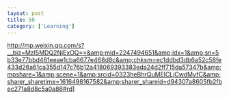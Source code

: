 ```yaml
---
layout: post
title: 50
category: ['Learning']
---
```


http://mp.weixin.qq.com/s?__biz=MzI5MDQ2NjExOQ==&amp;mid=2247494651&amp;idx=1&amp;sn=5b33e77bbd461eeae1cba6677e468d8c&amp;chksm=ec1ddbd3db6a52c58fe433d26a61ca355d147c76b12a418069393383eda24d2ff715da57347b&amp;mpshare=1&amp;scene=1&amp;srcid=0323heBhrQuMElCLjCwdMvfC&amp;sharer_sharetime=1616498167582&amp;sharer_shareid=d94307a8605fb2fbec271a8d8c5a0a86#rd]


